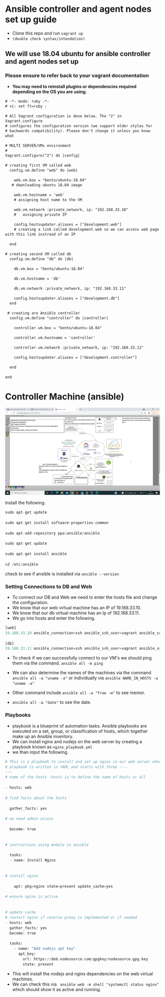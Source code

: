
# Ansible controller and agent nodes set up guide
- Clone this repo and run `vagrant up`
- `(double check syntax/intendation)`

## We will use 18.04 ubuntu for ansible controller and agent nodes set up 
### Please ensure to refer back to your vagrant documentation

- **You may need to reinstall plugins or dependencies required depending on the OS you are using.**

```vagrant 
# -*- mode: ruby -*-
# vi: set ft=ruby :

# All Vagrant configuration is done below. The "2" in Vagrant.configure
# configures the configuration version (we support older styles for
# backwards compatibility). Please don't change it unless you know what

# MULTI SERVER/VMs environment 
#
Vagrant.configure("2") do |config|

# creating first VM called web  
  config.vm.define "web" do |web|
    
    web.vm.box = "bento/ubuntu-18.04"
   # downloading ubuntu 18.04 image

    web.vm.hostname = 'web'
    # assigning host name to the VM
    
    web.vm.network :private_network, ip: "192.168.33.10"
    #   assigning private IP
    
    config.hostsupdater.aliases = ["development.web"]
    # creating a link called development.web so we can access web page with this link instread of an IP   
        
  end
  
# creating second VM called db
  config.vm.define "db" do |db|
    
    db.vm.box = "bento/ubuntu-18.04"
    
    db.vm.hostname = 'db'
    
    db.vm.network :private_network, ip: "192.168.33.11"
    
    config.hostsupdater.aliases = ["development.db"]     
  end

 # creating are Ansible controller
  config.vm.define "controller" do |controller|
    
    controller.vm.box = "bento/ubuntu-18.04"
    
    controller.vm.hostname = 'controller'
    
    controller.vm.network :private_network, ip: "192.168.33.12"
    
    config.hostsupdater.aliases = ["development.controller"] 
    
  end

end
```
# Controller Machine (ansible)

![alt text](im.png)



Install the following.

```python
sudo apt-get update
	
sudo apt-get install software-properties-common
	
sudo apt-add-repository ppa:ansible/ansible
	
sudo apt-get update
	
sudo apt-get install ansible

cd /etc/ansible
```
check to see if ansible is installed via `ansible --version`

### Setting Connections to DB and Web

- To connect our DB and Web we need to enter the hosts file and change the configuration.
- We know that our web virtual machine has an IP of 19.168.33.10.
- We know that our db virtual machine has an Ip of 192.168.33.11.
- We go into hosts and enter the following.

```python
[web]
19.168.33.10 ansible_connection=ssh ansible_ssh_user=vagrant ansible_ssh_pass=vagrant

[db]
19.168.33.11 ansible_connection=ssh ansible_ssh_user=vagrant ansible_ssh_pass=vagrant

```
- To check if we can successfully connect to our VM's we should ping them via the command.
`ansible all -m ping`
  
- We can also determine the names of the machines via the command `ansible all -a "uname -a"` or individually via `ansible NAME_IN_HOSTS -a "uname -a"`
- Other command include `ansible all -a "free -m"` to see memor.
- `ansible all -a "date"` to see the date.



### Playbooks

-  playbook is a blueprint of automation tasks. Ansible playbooks are executed on a set, group, or classification of hosts, which together make up an Ansible inventory.
- We can install nginx and nodejs on the web server by creating a playbook known as `nginx_playbook.yml`
- we than input the following.

```python
# This is a playbook to install and set up nginx in our web server where the ip is 198.162.33.10.
# playbook is written in YAML and starts with three ---.
---
# name of the hosts -hosts is to define the name of hosts or all

- hosts: web

# find facts about the hosts

  gather_facts: yes

# we need admin access

  become: true


# instructions using module in ansible

  tasks: 
  - name: Install Nginx


# install nginx
  
    apt: pkg=nginx state=present update_cache=yes

# ensure nginx is active


# update cache
# restart nginx if reverse proxy is implemented or if needed
- hosts: web
  gather_facts: yes
  become: true

  tasks:
    - name: "Add nodejs apt key"
      apt_key:
        url: https://deb.nodesource.com/gpgkey/nodesource.gpg.key
        state: present

```
  
- This will install the nodejs and nginx dependencies on the web virtual machines. 
- We can check this via ` ansible web -m shell "systemctl status nginx"` which should show it as active and running.















